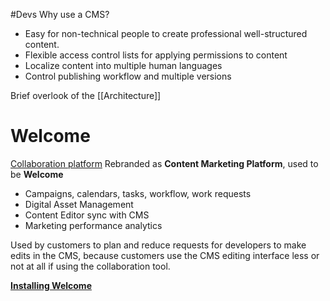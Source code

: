 #Devs 
Why use a CMS?
- Easy for non-technical people to create professional well-structured content.
- Flexible access control lists for applying permissions to content
- Localize content into multiple human languages
- Control publishing workflow and multiple versions

Brief overlook of the [[Architecture]]
# Welcome
[Collaboration platform](https://www.optimizely.com/products/content-marketing)
Rebranded as **Content Marketing Platform**, used to be **Welcome**

- Campaigns, calendars, tasks, workflow, work requests
- Digital Asset Management
- Content Editor sync with CMS
- Marketing performance analytics

Used by customers to plan and reduce requests for developers to make edits in the CMS, because customers use the CMS editing interface less or not at all if using the collaboration tool.

[**Installing Welcome**](https://world.optimizely.com/blogs/ha-bui/dates/20222/7/welcome-integration-ui)
